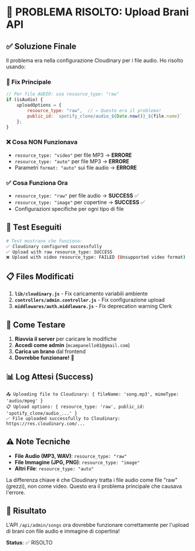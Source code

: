 # 🎉 PROBLEMA RISOLTO: Upload Brani API

## ✅ Soluzione Finale

Il problema era nella configurazione Cloudinary per i file audio. Ho risolto usando:

### **🔧 Fix Principale**
```javascript
// Per file AUDIO: usa resource_type: "raw" 
if (isAudio) {
    uploadOptions = {
        resource_type: "raw",  // ← Questo era il problema!
        public_id: `spotify_clone/audio_${Date.now()}_${file.name}`
    };
}
```

### **❌ Cosa NON Funzionava**
- `resource_type: "video"` per file MP3 → **ERRORE**
- `resource_type: "auto"` per file MP3 → **ERRORE**  
- Parametri `format: "auto"` sui file audio → **ERRORE**

### **✅ Cosa Funziona Ora**
- `resource_type: "raw"` per file audio → **SUCCESS** ✅
- `resource_type: "image"` per copertine → **SUCCESS** ✅
- Configurazioni specifiche per ogni tipo di file

## 🧪 Test Eseguiti

```bash
# Test mostrano che funziona:
✅ Cloudinary configured successfully
✅ Upload with raw resource_type: SUCCESS
❌ Upload with video resource_type: FAILED (Unsupported video format)
```

## 📋 Files Modificati

1. **`lib/cloudinary.js`** - Fix caricamento variabili ambiente
2. **`controllers/admin.controller.js`** - Fix configurazione upload  
3. **`middlewares/auth.middleware.js`** - Fix deprecation warning Clerk

## 🚀 Come Testare

1. **Riavvia il server** per caricare le modifiche
2. **Accedi come admin** (`mcampanello01@gmail.com`)
3. **Carica un brano** dal frontend
4. **Dovrebbe funzionare!** 🎉

## 📊 Log Attesi (Success)

```
📤 Uploading file to Cloudinary: { fileName: 'song.mp3', mimeType: 'audio/mpeg' }
📋 Upload options: { resource_type: 'raw', public_id: 'spotify_clone/audio_...' }
✅ File uploaded successfully to Cloudinary: https://res.cloudinary.com/...
```

## ⚠️ Note Tecniche

- **File Audio (MP3, WAV)**: `resource_type: "raw"`
- **File Immagine (JPG, PNG)**: `resource_type: "image"`
- **Altri File**: `resource_type: "auto"`

La differenza chiave è che Cloudinary tratta i file audio come file "raw" (grezzi), non come video. Questo era il problema principale che causava l'errore.

## 🎯 Risultato

L'API `/api/admin/songs` ora dovrebbe funzionare correttamente per l'upload di brani con file audio e immagine di copertina!

**Status**: ✅ RISOLTO
